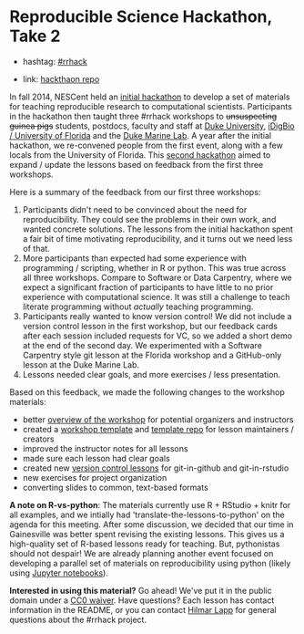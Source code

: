 # Reproducible Science Hackathon, Take 2

  * hashtag: [#rrhack](https://twitter.com/hashtag/rrhack)

  * link: [hackthaon repo](https://github.com/Reproducible-Science-Curriculum/Reproducible-Science-Hackathon-Dec-09-2015)

In fall 2014, NESCent held an [initial hackathon] to develop a set of materials for teaching reproducible research to computational scientists. Participants in the hackathon then taught three #rrhack workshops to ~~unsuspecting guinea pigs~~ students, postdocs, faculty and staff at [Duke University], [iDigBio / University of Florida] and the [Duke Marine Lab]. A year after the initial hackathon, we re-convened people from the first event, along with a few locals from the University of Florida. This [second hackathon] aimed to expand / update the lessons based on feedback from the first three workshops.  

Here is a summary of the feedback from our first three workshops:

1. Participants didn't need to be convinced about the need for reproducibility. They could see the problems in their own work, and wanted concrete solutions. The lessons from the initial hackathon spent a fair bit of time motivating reproducibility, and it turns out we need less of that.
2. More participants than expected had some experience with programming / scripting, whether in R or python. This was true across all three workshops. Compare to Software or Data Carpentry, where we expect a significant fraction of participants to have little to no prior experience with computational science. It was still a challenge to teach literate programming without *actually* teaching programming.
3. Participants really wanted to know version control! We did not include a version control lesson in the  first workshop, but our feedback cards after each session included requests for VC, so we added a short demo at the end of the second day. We experimented with a Software Carpentry style git lesson at the Florida workshop and a GitHub-only lesson at the Duke Marine Lab.  
4. Lessons needed clear goals, and more exercises / less presentation.

Based on this feedback, we made the following changes to the workshop materials:

* better [overview of the workshop] for potential organizers and instructors
* created a [workshop template] and [template repo] for lesson maintainers / creators
* improved the instructor notes for all lessons
* made sure each lesson had clear goals
* created new [version control lessons] for git-in-github and git-in-rstudio
* new exercises for project organization
* converting slides to common, text-based formats

**A note on R-vs-python**: The materials currently use R + RStudio + knitr for all examples, and we intially had  'translate-the-lessons-to-python' on the agenda for this meeting. After some discussion, we decided that our time in Gainesville was better spent revising the existing lessons. This gives us a high-quality set of R-based lessons ready for teaching. But, pythonistas should not despair! We are already planning another event focused on developing a parallel set of materials on reproducibility using python (likely using [Jupyter notebooks]).

**Interested in using this material?** Go ahead! We've put it in the public domain under a [CC0 waiver]. Have questions? Each lesson has contact information in the README, or you can contact [Hilmar Lapp] for general questions about the #rrhack project. 

[initial hackathon]: https://github.com/Reproducible-Science-Curriculum/Reproducible-Science-Hackathon-Dec-09-2015
[Duke University]: http://reproducible-science-curriculum.github.io/2015-05-14-reproducible-science-duke/
[iDigBio / University of Florida]: http://reproducible-science-curriculum.github.io/2015-06-01-reproducible-science-idigbio/
[Duke Marine Lab]: http://reproducible-science-curriculum.github.io/2015-09-24-reproducible-science-duml/
[second hackathon]: https://github.com/Reproducible-Science-Curriculum/Reproducible-Science-Hackathon-Dec-09-2015
[overview of the workshop]: https://github.com/Reproducible-Science-Curriculum/workshop-planning/blob/master/workshopOverview.md
[workshop template]: https://github.com/Reproducible-Science-Curriculum/workshop-planning/blob/master/moduleTemplate.md
[template repo]: https://github.com/Reproducible-Science-Curriculum/template-module
[version control lessons]: https://github.com/Reproducible-Science-Curriculum/rr-version-control
[Jupyter notebooks]: http://jupyter.org/
[CC0 waiver]: https://creativecommons.org/publicdomain/zero/1.0/
[Hilmar Lapp]: https://github.com/hlapp
